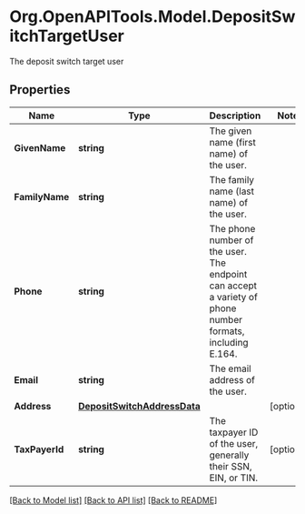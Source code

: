 # Org.OpenAPITools.Model.DepositSwitchTargetUser
The deposit switch target user

## Properties

Name | Type | Description | Notes
------------ | ------------- | ------------- | -------------
**GivenName** | **string** | The given name (first name) of the user. | 
**FamilyName** | **string** | The family name (last name) of the user. | 
**Phone** | **string** | The phone number of the user. The endpoint can accept a variety of phone number formats, including E.164. | 
**Email** | **string** | The email address of the user. | 
**Address** | [**DepositSwitchAddressData**](DepositSwitchAddressData.md) |  | [optional] 
**TaxPayerId** | **string** | The taxpayer ID of the user, generally their SSN, EIN, or TIN. | [optional] 

[[Back to Model list]](../README.md#documentation-for-models) [[Back to API list]](../README.md#documentation-for-api-endpoints) [[Back to README]](../README.md)


